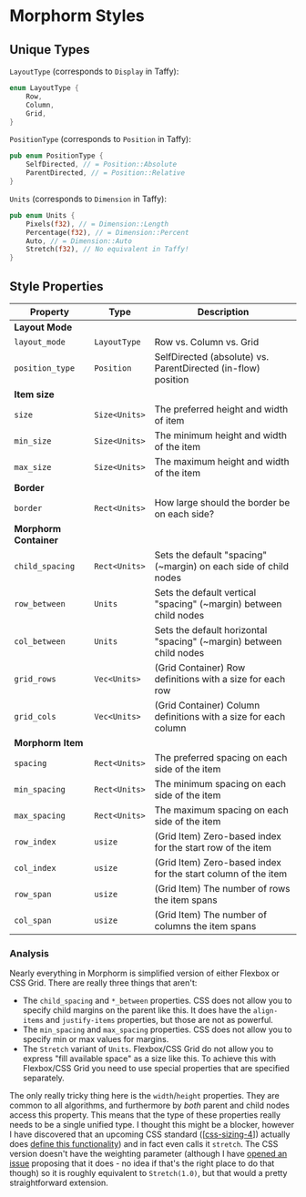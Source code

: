 # Morphorm Styles

## Unique Types

`LayoutType` (corresponds to `Display` in Taffy):

```rust
enum LayoutType {
    Row,
    Column,
    Grid,
}
```

`PositionType` (corresponds to `Position` in Taffy):

```rust
pub enum PositionType {
    SelfDirected, // = Position::Absolute
    ParentDirected, // = Position::Relative
}
```

`Units` (corresponds to `Dimension` in Taffy):

```rust
pub enum Units {
    Pixels(f32), // = Dimension::Length
    Percentage(f32), // = Dimension::Percent
    Auto, // = Dimension::Auto
    Stretch(f32), // No equivalent in Taffy!
}
```

## Style Properties

| Property               | Type          | Description                                                         |
| ---                    | ---           | ---                                                                 |
| **Layout Mode**        |               |                                                                     |
| `layout_mode`          | `LayoutType`  | Row vs. Column vs. Grid                                             |
| `position_type`        | `Position`    | SelfDirected (absolute) vs. ParentDirected (in-flow) position       |
| **Item size**          |               |                                                                     |
| `size`                 | `Size<Units>` | The preferred height and width of item                              |
| `min_size`             | `Size<Units>` | The minimum height and width of the item                            |
| `max_size`             | `Size<Units>` | The maximum height and width of the item                            |
| **Border**             |               |                                                                     |
| `border`               | `Rect<Units>` | How large should the border be on each side?                        |
| **Morphorm Container** |               |                                                                     |
| `child_spacing`        | `Rect<Units>` | Sets the default "spacing" (~margin) on each side of child nodes    |
| `row_between`          | `Units`       | Sets the default vertical "spacing" (~margin) between child nodes   |
| `col_between`          | `Units`       | Sets the default horizontal "spacing" (~margin) between child nodes |
| `grid_rows`            | `Vec<Units>`  | (Grid Container) Row definitions with a size for each row           |
| `grid_cols`            | `Vec<Units>`  | (Grid Container) Column definitions with a size for each column     |
| **Morphorm Item**      |               |                                                                     |
| `spacing`              | `Rect<Units>` | The preferred spacing on each side of the item                      |
| `min_spacing`          | `Rect<Units>` | The minimum spacing on each side of the item                        |
| `max_spacing`          | `Rect<Units>` | The maximum spacing on each side of the item                        |
| `row_index`            | `usize`       | (Grid Item) Zero-based index for the start row of the item          |
| `col_index`            | `usize`       | (Grid Item) Zero-based index for the start column of the item       |
| `row_span`             | `usize`       | (Grid Item) The number of rows the item spans                       |
| `col_span`             | `usize`       | (Grid Item) The number of columns the item spans                    |

### Analysis

Nearly everything in Morphorm is simplified version of either Flexbox or CSS Grid. There are really three things that aren't:

- The `child_spacing` and `*_between` properties. CSS does not allow you to specify child margins on the parent like this. It does have the `align-items` and `justify-items` properties, but those are not as powerful.
- The `min_spacing` and `max_spacing` properties. CSS does not allow you to specify min or max values for margins.
- The `Stretch` variant of `Units`. Flexbox/CSS Grid do not allow you to express "fill available space" as a size like this. To achieve this with Flexbox/CSS Grid you need to use special properties that are specified separately.

The only really tricky thing here is the `width`/`height` properties. They are common to all algorithms, and furthermore by *both* parent and child nodes access this property. This means that the type of these properties really needs to be a single unified type. I thought this might be a blocker, however I have discovered that an upcoming CSS standard ([[css-sizing-4](https://www.w3.org/TR/css-sizing-4)]) actually does [define this functionality](https://www.w3.org/TR/css-sizing-4/#stretch-fit-sizing)) and in fact even calls it `stretch`. The CSS version doesn't have the weighting parameter (although I have [opened an issue](https://github.com/w3c/csswg-drafts/issues/8267) proposing that it does - no idea if that's the right place to do that though) so it is roughly equivalent to `Stretch(1.0)`, but that would a pretty straightforward extension.
